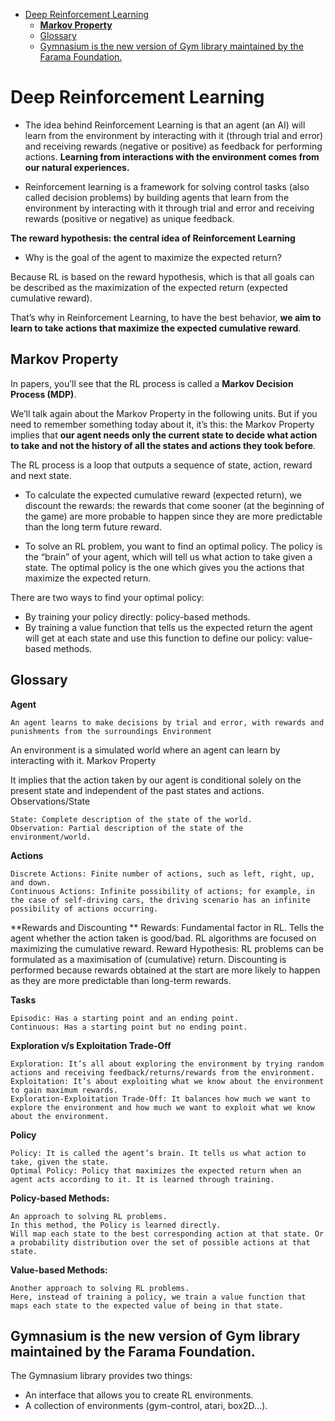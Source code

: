 
- [Deep Reinforcement Learning](#deep-reinforcement-learning)
  - [**Markov Property**](#markov-property)
  - [Glossary](#glossary)
  - [Gymnasium is the new version of Gym library maintained by the Farama Foundation.](#gymnasium-is-the-new-version-of-gym-library-maintained-by-the-farama-foundation)


# Deep Reinforcement Learning

* The idea behind Reinforcement Learning is that an agent (an AI) will learn from the environment by interacting with it (through trial and error) and receiving rewards (negative or positive) as feedback for performing actions. **Learning from interactions with the environment comes from our natural experiences.**

* Reinforcement learning is a framework for solving control tasks (also called decision problems) by building agents that learn from the environment by interacting with it through trial and error and receiving rewards (positive or negative) as unique feedback.


 **The reward hypothesis: the central idea of Reinforcement Learning**

* Why is the goal of the agent to maximize the expected return?

Because RL is based on the reward hypothesis, which is that all goals can be described as the maximization of the expected return (expected cumulative reward).

That’s why in Reinforcement Learning, to have the best behavior, **we aim to learn to take actions that maximize the expected cumulative reward**.


## **Markov Property**

In papers, you’ll see that the RL process is called a **Markov Decision Process (MDP)**.

We’ll talk again about the Markov Property in the following units. But if you need to remember something today about it, it’s this: the Markov Property implies that **our agent needs only the current state to decide what action to take and not the history of all the states and actions they took before**.

The RL process is a loop that outputs a sequence of state, action, reward and next state.

* To calculate the expected cumulative reward (expected return), we discount the rewards: the rewards that come sooner (at the beginning of the game) are more probable to happen since they are more predictable than the long term future reward.

* To solve an RL problem, you want to find an optimal policy. The policy is the “brain” of your agent, which will tell us what action to take given a state. The optimal policy is the one which gives you the actions that maximize the expected return.

There are two ways to find your optimal policy:

* By training your policy directly: policy-based methods.
* By training a value function that tells us the expected return the agent will get at each state and use this function to define our policy: value-based methods.


## Glossary

**Agent**

    An agent learns to make decisions by trial and error, with rewards and punishments from the surroundings Environment

An environment is a simulated world where an agent can learn by interacting with it.
Markov Property

It implies that the action taken by our agent is conditional solely on the present state and independent of the past states and actions.
Observations/State

    State: Complete description of the state of the world.
    Observation: Partial description of the state of the environment/world.

**Actions**

    Discrete Actions: Finite number of actions, such as left, right, up, and down.
    Continuous Actions: Infinite possibility of actions; for example, in the case of self-driving cars, the driving scenario has an infinite possibility of actions occurring.

**Rewards and Discounting
**
    Rewards: Fundamental factor in RL. Tells the agent whether the action taken is good/bad.
    RL algorithms are focused on maximizing the cumulative reward.
    Reward Hypothesis: RL problems can be formulated as a maximisation of (cumulative) return.
    Discounting is performed because rewards obtained at the start are more likely to happen as they are more predictable than long-term rewards.

**Tasks**

    Episodic: Has a starting point and an ending point.
    Continuous: Has a starting point but no ending point.

**Exploration v/s Exploitation Trade-Off**

    Exploration: It’s all about exploring the environment by trying random actions and receiving feedback/returns/rewards from the environment.
    Exploitation: It’s about exploiting what we know about the environment to gain maximum rewards.
    Exploration-Exploitation Trade-Off: It balances how much we want to explore the environment and how much we want to exploit what we know about the environment.

**Policy**

    Policy: It is called the agent’s brain. It tells us what action to take, given the state.
    Optimal Policy: Policy that maximizes the expected return when an agent acts according to it. It is learned through training.

**Policy-based Methods:**

    An approach to solving RL problems.
    In this method, the Policy is learned directly.
    Will map each state to the best corresponding action at that state. Or a probability distribution over the set of possible actions at that state.

**Value-based Methods:**

    Another approach to solving RL problems.
    Here, instead of training a policy, we train a value function that maps each state to the expected value of being in that state.


## Gymnasium is the new version of Gym library maintained by the Farama Foundation.

The Gymnasium library provides two things:

* An interface that allows you to create RL environments.
* A collection of environments (gym-control, atari, box2D...).
